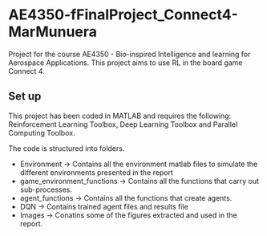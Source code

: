 # AE4350-fFinalProject_Connect4-MarMunuera
Project for the course AE4350 - Bio-inspired Intelligence and learning for Aerospace Applications. This project aims to use RL in the board game Connect 4.

## Set up
This project has been coded in MATLAB and requires the following: Reinforcement Learning Toolbox, Deep Learning Toolbox and Parallel Computing Toolbox.

The code is structured into folders.
- Environment -> Contains all the environment matlab files to simulate the different environments presented in the report
- game_environment_functions -> Contains all the functions that carry out sub-processes.
- agent_functions -> Contains all the functions that create agents.
- DQN -> Contains trained agent files and results file
- Images -> Conatins some of the figures extracted and used in the report.
